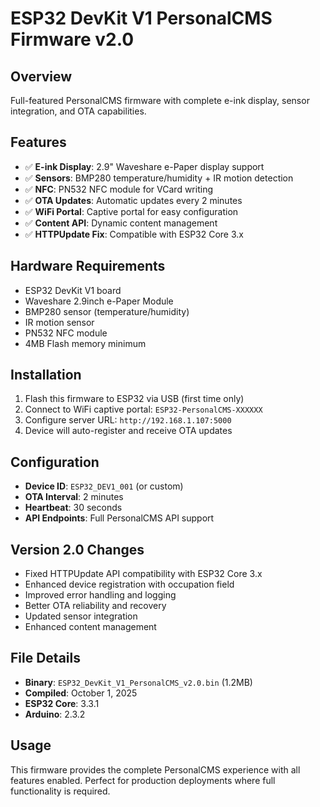 # ESP32 DevKit V1 PersonalCMS Firmware v2.0

## Overview
Full-featured PersonalCMS firmware with complete e-ink display, sensor integration, and OTA capabilities.

## Features
- ✅ **E-ink Display**: 2.9" Waveshare e-Paper display support
- ✅ **Sensors**: BMP280 temperature/humidity + IR motion detection  
- ✅ **NFC**: PN532 NFC module for VCard writing
- ✅ **OTA Updates**: Automatic updates every 2 minutes
- ✅ **WiFi Portal**: Captive portal for easy configuration
- ✅ **Content API**: Dynamic content management
- ✅ **HTTPUpdate Fix**: Compatible with ESP32 Core 3.x

## Hardware Requirements
- ESP32 DevKit V1 board
- Waveshare 2.9inch e-Paper Module
- BMP280 sensor (temperature/humidity)
- IR motion sensor
- PN532 NFC module
- 4MB Flash memory minimum

## Installation
1. Flash this firmware to ESP32 via USB (first time only)
2. Connect to WiFi captive portal: `ESP32-PersonalCMS-XXXXXX`
3. Configure server URL: `http://192.168.1.107:5000`
4. Device will auto-register and receive OTA updates

## Configuration
- **Device ID**: `ESP32_DEV1_001` (or custom)
- **OTA Interval**: 2 minutes
- **Heartbeat**: 30 seconds
- **API Endpoints**: Full PersonalCMS API support

## Version 2.0 Changes
- Fixed HTTPUpdate API compatibility with ESP32 Core 3.x
- Enhanced device registration with occupation field
- Improved error handling and logging
- Better OTA reliability and recovery
- Updated sensor integration
- Enhanced content management

## File Details
- **Binary**: `ESP32_DevKit_V1_PersonalCMS_v2.0.bin` (1.2MB)
- **Compiled**: October 1, 2025
- **ESP32 Core**: 3.3.1
- **Arduino**: 2.3.2

## Usage
This firmware provides the complete PersonalCMS experience with all features enabled. Perfect for production deployments where full functionality is required.